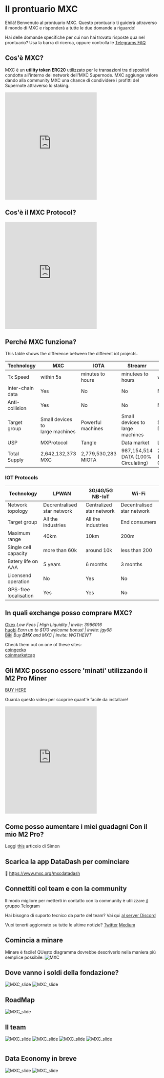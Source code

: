 # Il prontuario MXC

Ehilà! Benvenuto al prontuario MXC.
Questo prontuario ti guiderà attraverso il mondo di MXC e risponderà a tutte le due domande a riguardo!

Hai delle domande specifiche per cui non hai trovato risposte qua nel prontuario? Usa la barra di ricerca, oppure controlla le [Telegrams FAQ](MDFiles/Handbook/M2_FAQ.md)

## Cos'è MXC?
MXC è un **utility token ERC20** utilizzato per le transazioni tra dispositivi condotte all'interno del network dell'MXC Supernode. MXC aggiunge valore dando alla community MXC una chance di condividere i profitti del Supernote attraverso lo staking.

<iframe height="350" src="https://www.youtube.com/embed/7TYA6awG0j4" title="MXC coin explained" frameborder="0" allow="accelerometer; autoplay; clipboard-write; encrypted-media; gyroscope; picture-in-picture" allowfullscreen></iframe>

## Cos'è il MXC Protocol?
<iframe height="350" src="https://www.youtube.com/embed/26mYsNw32YM" title="MXC Protocol Explained" frameborder="0" allow="accelerometer; autoplay; clipboard-write; encrypted-media; gyroscope; picture-in-picture" allowfullscreen></iframe>

## Perché MXC funziona?
This table shows the difference between the different iot projects.

| Technology | MXC | IOTA | Streamr | Helium
| - | - | - | - | - |
| Tx Speed | within 5s | minutes to hours | minutees to hours | within 5s |
| Inter-chain data | Yes | No | No | No |
| Anti-collision | Yes | No | No | No |
| Target group | Small devices to <br> large machines | Powerful machines | Small devices to <br> large machines | Small Devices|
| USP | MXProtocol | Tangle | Data market | LongFi |
| Total Supply | 2,642,132,373 MXC | 2,779,530,283 MIOTA | 987,154,514 DATA (100% Circulating) | 223,000,000 (34% Circulating) |

### IOT Protocols
| Technology | LPWAN | 3G/4G/5G NB-IoT | Wi-Fi |
| - | - | - | - |
| Network topology | Decrentralised star network | Centralized star network | Decentralised star network |
| Target group | All the industries | All the industries | End consumers |
| Maximum range | 40km | 10km | 200m |
| Single cell capacity | more than 60k | around 10k | less than 200 |
| Batery life on AAA | 5 years | 6 months | 3 months |
| Licensend operation | No | Yes | No |
| GPS-free localisation | Yes | Yes | No |

## In quali exchange posso comprare MXC?

[Okex](https://www.okex.com/join/3966016) *Low Fees | High Liquidity | invite: 3966016*
<br>[huobi](https://www.huobi.com/en-us/topic/welcome-bonus/?invite_code=jgy68) *Earn up to $170 welcome bonus! | invite: jgy68*
<br>[Biki](https://www.biki.cc/en_US/register?inviteCode=WGTHEWT) *Buy **DHX** and MXC | invite: WGTHEWT*

Check them out on one of these sites:
<br>[coingecko](https://www.coingecko.com/en/coins/mxc#markets)
<br>[coinmarketcap](https://coinmarketcap.com/currencies/mxc/markets/)


## Gli MXC possono essere 'minati' utilizzando il M2 Pro Miner
[BUY HERE](/MDFiles/Handbook/promocodes)

Guarda questo video per scoprire quant'è facile da installare!
<iframe height="350" src="https://www.youtube.com/embed/2nOUdLNJVtU" title="How to install the M2 Pro in 4 minutes by Matchx" frameborder="0" allow="acceler ometer; autoplay; clipboard-write; encrypted-media; gyroscope; picture-in-picture" allowfullscreen></iframe>

## Come posso aumentare i miei guadagni Con il mio M2 Pro?
Leggi [this](https://medium.com/mxc/insider-report-how-to-improve-your-m2-pro-mining-earnings-whats-next-4569fc931ac4) articolo di Simon

## Scarica la app DataDash per cominciare
📱 https://www.mxc.org/mxcdatadash


## Connettiti col team e con la community

Il modo migliore per metterti in contatto con la community è utilizzare <a href="https://t.me/mxcfoundation">il gruppo Telegram</a>

Hai bisogno di suporto tecnico da parte del team? Vai qui <a href="https://discord.com/invite/4vrJyhXs">al server Discord</a>

Vuoi tenerti aggiornato su tutte le ultime notizie? 
[Twitter](https://twitter.com/MXCfoundation)
[Medium](https://medium.com/mxc)

## Comincia a minare
Minare è facile! QUesto diagramma dovrebbe descriverlo nella maniera più semplice possibile:
![MXC](../../Assets/Made/MXC_earningv2.png)

## Dove vanno i soldi della fondazione?
![MXC_slide](../../Assets/Whitepaper-E-2021-min\Whitepaper-E-2021-min-07.jpg)
![MXC_slide](../../Assets/Whitepaper-E-2021-min\Whitepaper-E-2021-min-08.jpg)

## RoadMap
![MXC_slide](../../Assets/Whitepaper-E-2021-min\Whitepaper-E-2021-min-09.jpg)

## Il team
![MXC_slide](../../Assets/team/team1.jpg)
![MXC_slide](../../Assets/team/team2.jpg)
![MXC_slide](../../Assets/team/team3.jpg)
![MXC_slide](../../Assets/team/team4.jpg)

<img src="https://d33wubrfki0l68.cloudfront.net/b91e4b393802bf8bb9a5a03a489badc8a26df04e/0194e/images/180706_factoryiot_fb-41-min.jpg" sizes="(max-width: 767px) 96vw, (max-width: 991px) 91vw, (max-width: 1919px) 900.0000610351562px, 1100px" srcset="https://d33wubrfki0l68.cloudfront.net/3ce1dd6ef7162e169725813fcd37031c62223997/faf5d/images/180706_factoryiot_fb-41-min-p-1080.jpeg 1080w, https://d33wubrfki0l68.cloudfront.net/685e5f4ce144d73c0ed380293ac0353a0314cce2/907db/images/180706_factoryiot_fb-41-min-p-1600.jpeg 1600w, https://d33wubrfki0l68.cloudfront.net/8e820fbb1a3c3c722fd854fd819a2ed93827b71d/e3d71/images/180706_factoryiot_fb-41-min-p-2000.jpeg 2000w, https://d33wubrfki0l68.cloudfront.net/b91e4b393802bf8bb9a5a03a489badc8a26df04e/0194e/images/180706_factoryiot_fb-41-min.jpg 2048w" alt="" class="image-42" aria-hidden="true">

## Data Economy in breve

![MXC_slide](../../Assets/Whitepaper-E-2021-min\Whitepaper-E-2021-min-02.jpg)
![MXC_slide](../../Assets/Whitepaper-E-2021-min\Whitepaper-E-2021-min-03.jpg)



